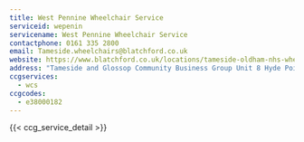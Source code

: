 ```yaml
---
title: West Pennine Wheelchair Service
serviceid: wepenin
servicename: West Pennine Wheelchair Service
contactphone: 0161 335 2800
email: Tameside.wheelchairs@blatchford.co.uk
website: https://www.blatchford.co.uk/locations/tameside-oldham-nhs-wheelchair-service/
address: "Tameside and Glossop Community Business Group Unit 8 Hyde Point Industrial Estate Dunkirk Lane  Hyde Cheshire SK14 4NL"
ccgservices:
  - wcs
ccgcodes:
  - e38000182
---
```


{{< ccg_service_detail >}}

